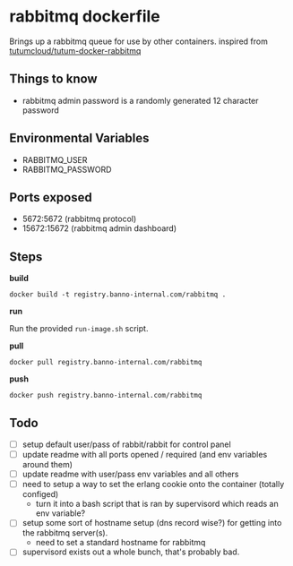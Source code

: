# rabbitmq dockerfile

Brings up a rabbitmq queue for use by other containers. inspired from [tutumcloud/tutum-docker-rabbitmq](https://github.com/tutumcloud/tutum-docker-rabbitmq)

## Things to know

- rabbitmq admin password is a randomly generated 12 character password

## Environmental Variables

- RABBITMQ_USER
- RABBITMQ_PASSWORD

## Ports exposed

- 5672:5672 (rabbitmq protocol)
- 15672:15672 (rabbitmq admin dashboard)

## Steps

__build__

```
docker build -t registry.banno-internal.com/rabbitmq .
```

__run__

Run the provided `run-image.sh` script.

__pull__

```
docker pull registry.banno-internal.com/rabbitmq
```

__push__

```
docker push registry.banno-internal.com/rabbitmq
```

## Todo

- [ ] setup default user/pass of rabbit/rabbit for control panel
- [ ] update readme with all ports opened / required (and env variables around them)
- [ ] update readme with user/pass env variables and all others
- [ ] need to setup a way to set the erlang cookie onto the container (totally configed)
  - turn it into a bash script that is ran by supervisord which reads an env variable?
- [ ] setup some sort of hostname setup (dns record wise?) for getting into the rabbitmq server(s).
  - need to set a standard hostname for rabbitmq
- [ ] supervisord exists out a whole bunch, that's probably bad.
